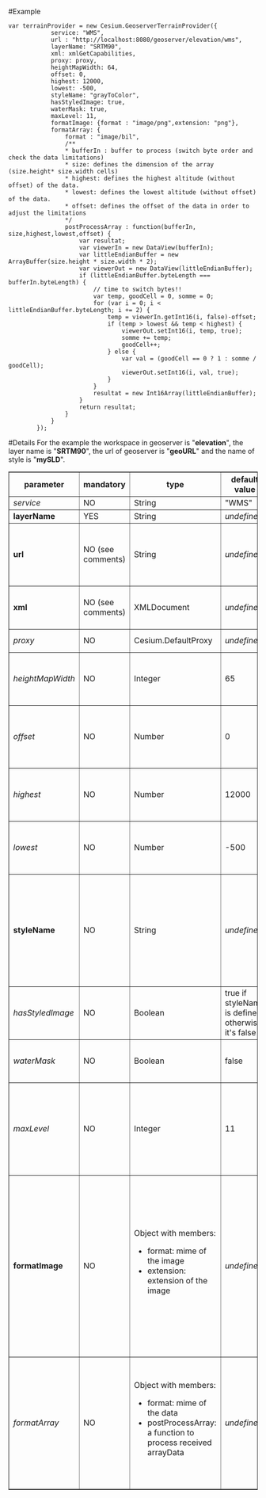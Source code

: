 #Example
```
var terrainProvider = new Cesium.GeoserverTerrainProvider({
			service: "WMS",	
	        url : "http://localhost:8080/geoserver/elevation/wms",
	        layerName: "SRTM90",
	        xml: xmlGetCapabilities,
	        proxy: proxy,
	        heightMapWidth: 64,
	        offset: 0,
	        highest: 12000,
	        lowest: -500,
	        styleName: "grayToColor",
	        hasStyledImage: true,
	        waterMask: true,
	        maxLevel: 11,
	        formatImage: {format : "image/png",extension: "png"},
	        formatArray: {
				format : "image/bil",
				/**
				* bufferIn : buffer to process (switch byte order and check the data limitations)
				* size: defines the dimension of the array (size.height* size.width cells)
				* highest: defines the highest altitude (without offset) of the data. 
				* lowest: defines the lowest altitude (without offset) of the data. 
				* offset: defines the offset of the data in order to adjust the limitations
				*/
				postProcessArray : function(bufferIn, size,highest,lowest,offset) {
					var resultat;
					var viewerIn = new DataView(bufferIn);
					var littleEndianBuffer = new ArrayBuffer(size.height * size.width * 2);
					var viewerOut = new DataView(littleEndianBuffer);
					if (littleEndianBuffer.byteLength === bufferIn.byteLength) {
						// time to switch bytes!!
						var temp, goodCell = 0, somme = 0;
						for (var i = 0; i < littleEndianBuffer.byteLength; i += 2) {
							temp = viewerIn.getInt16(i, false)-offset;
							if (temp > lowest && temp < highest) {
								viewerOut.setInt16(i, temp, true);
								somme += temp;
								goodCell++;
							} else {
								var val = (goodCell == 0 ? 1 : somme / goodCell);
								viewerOut.setInt16(i, val, true);
							}
						}
						resultat = new Int16Array(littleEndianBuffer);
					}
					return resultat;
				}
			}
	    });
```
	    
#Details
For the example the workspace in geoserver is "**elevation**", the layer name is "**SRTM90**", the url of geoserver is "**geoURL**" and the name of style is "**mySLD**".
<table style="align:left;" border="1">
<tr style="center;">
  <th>parameter</th>
  <th>mandatory</th>
  <th>type</th>
  <th>default value</th>
  <th>geoserver example</th>
  <th>geoWebCache example</th>
  <th>comments</th>
</tr>
<tr>
  <td><i>service</i></td>
  <td>NO</td>
  <td>String</td>
  <td>"WMS"</td>
  <td>"WMS"</td>
  <td>"WMS"</td>
  <td>indicates type of service</td>
</tr>
<tr>
  <td><b>layerName</b></td>
  <td>YES</td>
  <td>String</td>
  <td><i>undefined</i></td>
  <td>"SRTM90"</td>
  <td>"elevation:SRTM90"</td>
  <td>name of the layer to use</td>
</tr>
<tr>
  <td><b>url</b></td>
  <td>NO (see comments)</td>
  <td>String</td>
  <td><i>undefined</i></td>
  <td>"geoURL/elevation/wms"</td>
  <td>"geoURL/gwc/service/wms"</td>
  <td>URL to acces to getCapabilities document (and ressources of the layer!!).<b> Either xml (see below) and url must be defined</b></td>
</tr>
<tr>
  <td><b>xml</b></td>
  <td>NO (see comments)</td>
  <td>XMLDocument</td>
  <td><i>undefined</i></td>
  <td>XMLDocument of <i>geoURL/elevation/wms?SERVICE=WMS&REQUEST=GetCapabilities&tiled=true</i></td>
  <td>XMLDocument of <i>geoURL/gwc/service/wms?SERVICE=WMS&REQUEST=GetCapabilities&tiled=true</i></td>
  <td>xml that defines the metadata of the layer. <b>Either url (see above) and xml must be defined</b></td>
</tr>
<tr>
  <td><i>proxy</i></td>
  <td>NO</td>
  <td>Cesium.DefaultProxy</td>
  <td><i>undefined</i></td>
  <td>new Cesium.DefaultProxy(urlProxy)</td>
  <td>new Cesium.DefaultProxy(urlProxy)</td>
  <td>a proxy to get data from geoserver</td>
</tr>
<tr>
  <td><i>heightMapWidth<i></td>
  <td>NO</td>
  <td>Integer</td>
  <td>65</td>
  <td>128</td>
  <td>128</td>
  <td>defines size of squared tile. It seems that Cesium can't work with tile bigger than a certain size (between 129 and 256).</td>
</tr>
<tr>
  <td><i>offset</i></td>
  <td>NO</td>
  <td>Number</td>
  <td>0</td>
  <td>300</td>
  <td>400</td>
  <td>offset of the data in meters. It's positive to decrease the altitude of data received and it's negative to increase the altitude of data received</td>
</tr>
<tr>
  <td><i>highest</i></td>
  <td>NO</td>
  <td>Number</td>
  <td>12000</td>
  <td>9000</td>
  <td>9000</td>
  <td>define highest altitude of the layer. If an elevation data is higher, it will be balanced with data of the same sample.</td>
</tr>
<tr>
  <td><i>lowest</i></td>
  <td>NO</td>
  <td>Number</td>
  <td>-500</td>
  <td>-800</td>
  <td>-800</td>
  <td>define lowest altitude of the layer. If an elevation data is lower, it will be balanced with data of the same sample.</td>
</tr>
<tr>
  <td><b>styleName</b></td>
  <td>NO</td>
  <td>String</td>
  <td><i>undefined</i></td>
  <td>"mySLD"</td>
  <td>"mySLD"</td>
  <td>Name of style to use for GeoserverTerrainProvider when it works with BILL/DDS or styled images (<b>required in both case</b>). <b>In case of converted images, this parameter must be undefined or parameter hasStyledImage must be false (see below)</b></td>
</tr>
<tr>
  <td><i>hasStyledImage</i></td>
  <td>NO</td>
  <td>Boolean</td>
  <td>true if styleName is defined, otherwise it's false</td>
  <td>false</td>
  <td>true</td>
  <td>indicates if image type is styled or converted. see comments of styleName parameter above</td>
</tr>
<tr>
  <td><i>waterMask</i></td>
  <td>NO</td>
  <td>Boolean</td>
  <td>false</td>
  <td>false</td>
  <td>true</td>
  <td>Experimental. Indicates if GeoserverTerrainProvider should generate a water mask</td>
</tr>
<tr>
  <td><i>maxLevel</i></td>
  <td>NO</td>
  <td>Integer</td>
  <td>11</td>
  <td>10</td>
  <td>14</td>
  <td>Level maximum to request for the layer. For indication, with a 90 meters (or 3 seconds arc) precision data, level 11 is enough; with a 30 meters (or 1 second arc) precision data, level 13 should be enough. </td>
</tr>
<tr>
  <td><b>formatImage</b></td>
  <td>NO</td>
  <td>Object with members:<ul><li>format: mime of the image</li><li>extension: extension of the image</li></ul></td>
  <td><i>undefined</i></td>
  <td>{format : "image/jpeg",extension: "jpg"}</td>
  <td>{format : "image/png",extension: "png"}</td>
  <td>indicates the type of image to use. <b>If BIL/DDS was added to geoserver, in order to use converted images instead of BILL/DDS, this parameter must be defined</b>. To use styled images without BILL/DDS, formatImage must be defined,and either hasStyledImage is defined to true or styleName must be defined. <b>If BIL/DDS plugin is not inserted in geoserver, GeoserverTerrainProvider will use available image format</b></td>
</tr>
<tr>
  <td><i>formatArray</i></td>
  <td>NO</td>
  <td>Object with members:<ul><li>format: mime of the data</li><li>postProcessArray: a function to process received arrayData</li></ul></td>
  <td><i>undefined</i></td>
  <td><i>see example</i></td>
  <td><i>see example</i></td>
  <td>Format array to use instead of default format array. This format is defined only if BIL/DDS is available in geoserver (<i>image/bil</i> MIME). If formatImage is an undefined parameter and <i>image/bil</i> MIME is available, GeoserverTerrain provider will use the default formatArray.</td>
</tr>
</table> 